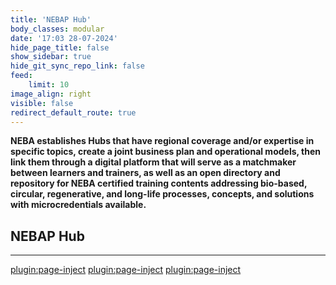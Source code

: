 ```yaml
---
title: 'NEBAP Hub'
body_classes: modular
date: '17:03 28-07-2024'
hide_page_title: false
show_sidebar: true
hide_git_sync_repo_link: false
feed:
    limit: 10
image_align: right
visible: false
redirect_default_route: true
---
```


**NEBA establishes Hubs that have regional coverage and/or expertise in specific topics, create a joint business plan and operational models, then link them through a digital platform that will serve as a matchmaker between learners and trainers, as well as an open directory and repository for NEBA certified training contents addressing bio-based, circular, regenerative, and long-life processes, concepts, and solutions with microcredentials available.**

## NEBAP Hub
---
[plugin:page-inject](/hubs/_nebap/_upr/)
[plugin:page-inject](/hubs/_nebap/_holzbauaustria/)
[plugin:page-inject](/hubs/_nebap/_p_lodz/)